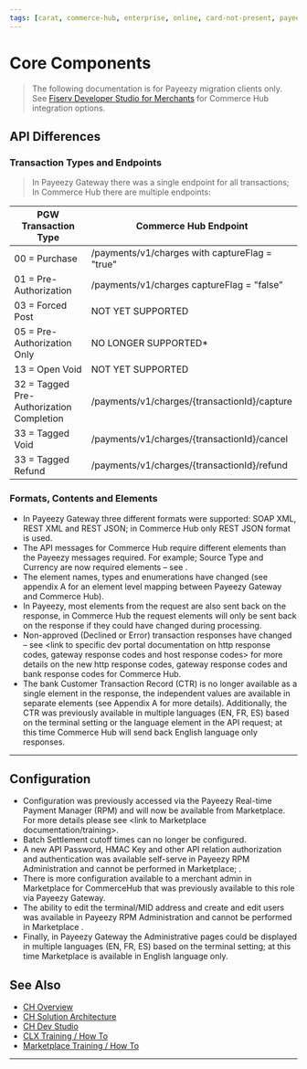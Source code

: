 ```yaml
---
tags: [carat, commerce-hub, enterprise, online, card-not-present, payeezy]
---
```

# Core Components
<!-- theme: danger -->
> The following documentation is for Payeezy migration clients only. See [Fiserv Developer Studio for Merchants](https://developer.fiserv.com/merchants) for Commerce Hub integration options.

## API Differences
### Transaction Types and Endpoints

>In Payeezy Gateway there was a single endpoint for all transactions; In Commerce Hub there are multiple endpoints:
<!--
type: tab

-->

| PGW Transaction Type | Commerce Hub Endpoint | 
| -------- | ------------- |
| 00 = Purchase | /payments/v1/charges with captureFlag = "true" | 
|01 = Pre-Authorization  | /payments/v1/charges captureFlag = "false”  | 
|03 = Forced Post   | NOT YET SUPPORTED  | 
|05 = Pre-Authorization Only   | NO LONGER SUPPORTED* | 
|13 = Open Void   | NOT YET SUPPORTED  | 
|32 = Tagged Pre-Authorization Completion   | /payments/v1/charges/{transactionId}/capture  | 
|33 = Tagged Void   | /payments/v1/charges/{transactionId}/cancel  | 
|33 = Tagged Refund   | /payments/v1/charges/{transactionId}/refund   | 

<!-- type: tab-end -->


### Formats, Contents and Elements

- In Payeezy Gateway three different formats were supported: SOAP XML, REST XML and REST JSON; in Commerce Hub only REST JSON format is used. 
- The API messages for Commerce Hub require different elements than the Payeezy messages required.  For example; Source Type and Currency are now required elements – see <link to specific dev portal documentation on required elements here>.
- The element names, types and enumerations have changed (see appendix A for an element level mapping between Payeezy Gateway and Commerce Hub).
- In Payeezy, most elements from the request are also sent back on the response, in Commerce Hub the request elements will only be sent back on the response if they could have changed during processing.
- Non-approved (Declined or Error) transaction responses have changed – see <link to specific dev portal documentation on http response codes, gateway response codes and host response codes> for more details on the new http response codes, gateway response codes and bank response codes for Commerce Hub.
- The bank Customer Transaction Record (CTR) is no longer available as a single element in the response, the independent values are available in separate elements (see Appendix A for more details).  Additionally, the CTR was previously available in multiple languages (EN, FR, ES) based on the terminal setting or the language element in the API request; at this time Commerce Hub will send back English language only responses.

---

## Configuration
- Configuration was previously accessed via the Payeezy Real-time Payment Manager (RPM) and will now be available from Marketplace.  For more details please see <link to Marketplace documentation/training>.
- Batch Settlement cutoff times can no longer be configured. 
- A new API Password, HMAC Key and other API relation authorization and authentication was available self-serve in Payeezy RPM Administration and cannot be performed in Marketplace; <need to know where a merchant can do this self-service to a comparative analysis of that system can be performed>. 
- There is more configuration available to a merchant admin in Marketplace for CommerceHub that was previously available to this role via Payeezy Gateway. 
- The ability to edit the terminal/MID address and create and edit users was available in Payeezy RPM Administration and cannot be performed in Marketplace <need to know where address edit self-serve and user creation and edit self-service is performed to do a comparative analysis of that system>. 
- Finally, in Payeezy Gateway the Administrative pages could be displayed in multiple languages (EN, FR, ES) based on the terminal setting; at this time Marketplace is available in English language only.


## See Also

- [CH Overview](?path=docs/Resources/API-Documents/Payments_VAS/Verification.md)
- [CH Solution Architecture](?path=docs/Resources/API-Documents/Payments_VAS/Verification.md)
- [CH Dev Studio](?path=docs/Resources/API-Documents/Payments_VAS/Verification.md)
- [CLX Training / How To](?path=docs/Resources/API-Documents/Payments_VAS/Verification.md)
- [Marketplace Training / How To](?path=docs/Resources/API-Documents/Payments_VAS/Verification.md)


---
